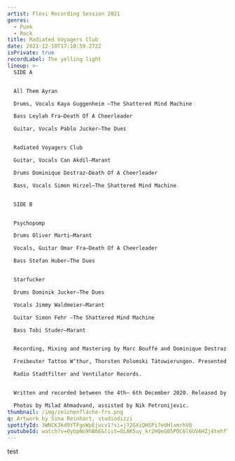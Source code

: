```yaml
---
artist: Flexi Recording Session 2021
genres:
  - Punk
  - Rock
title: Radiated Voyagers Club
date: 2021-12-10T17:10:59.272Z
isPrivate: true
recordLabel: The yelling light
lineup: >-
  SIDE A


  All Them Ayran

  Drums, Vocals Kaya Guggenheim –The Shattered Mind Machine

  Bass Leylah Fra–Death Of A Cheerleader

  Guitar, Vocals Pablo Jucker–The Dues


  Radiated Voyagers Club

  Guitar, Vocals Can Akdil–Marant

  Drums Dominique Destraz–Death Of A Cheerleader

  Bass, Vocals Simon Hirzel–The Shattered Mind Machine


  SIDE B


  Psychopomp

  Drums Oliver Marti–Marant

  Vocals, Guitar Omar Fra–Death Of A Cheerleader

  Bass Stefan Huber–The Dues


  Starfucker

  Drums Dominik Jucker–The Dues

  Vocals Jimmy Waldmeier–Marant

  Guitar Simon Fehr –The Shattered Mind Machine

  Bass Tobi Studer–Marant


  Recording, Mixing and Mastering by Marc Bouffé and Dominique Destraz at Rotfarb Studio. Artwork by Sina Reinhart, studiodizzi. Sponsored by Backstage Winterthur, Gasthof zum Widder,

  Freibeuter Tattoo W‘thur, Thorsten Polomski Tätowierungen. Presented by Noise City Winterthur and The yelling light. Special thanks goes to Coucou Magazin, Kraftfeld,

  Radio Stadtfilter and Ventilator Records. 


  Written and recorded between the 4th– 6th December 2020. Released by The Yelling Light 2021.

  Photos by Milad Ahmadvand, assisted by Nik Petronijevic.
thumbnail: /img/zeichenfläche-frs.png
q: Artwork by Sina Reinhart, studiodizzi
spotifyId: 3WNCKJkd9YTFgoWpEjucv1?si=j72GXiQHSPi7eUHlxmrhVQ
youtubeId: watch?v=0ybpNo9hB6E&list=OLAK5uy_kr2HQeG05POC6l6UVAHZj4tehfTnFyoLI
---
```

test